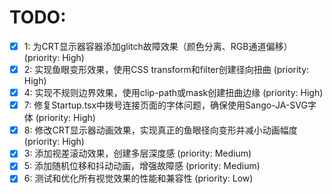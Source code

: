 # TODO:

- [x] 1: 为CRT显示器容器添加glitch故障效果（颜色分离、RGB通道偏移） (priority: High)
- [x] 2: 实现鱼眼变形效果，使用CSS transform和filter创建径向扭曲 (priority: High)
- [x] 4: 实现不规则边界效果，使用clip-path或mask创建扭曲边缘 (priority: High)
- [x] 7: 修复Startup.tsx中拨号连接页面的字体问题，确保使用Sango-JA-SVG字体 (priority: High)
- [x] 8: 修改CRT显示器动画效果，实现真正的鱼眼径向变形并减小动画幅度 (priority: High)
- [x] 3: 添加视差滚动效果，创建多层深度感 (priority: Medium)
- [x] 5: 添加随机位移和抖动动画，增强故障感 (priority: Medium)
- [x] 6: 测试和优化所有视觉效果的性能和兼容性 (priority: Low)
